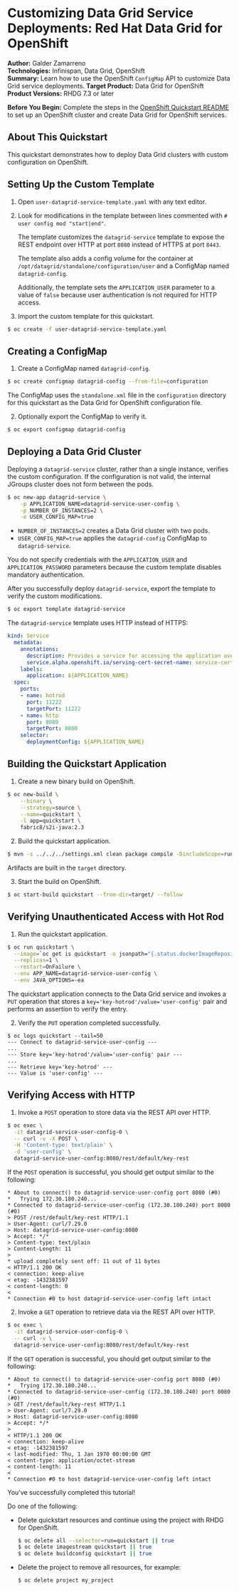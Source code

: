 Customizing Data Grid Service Deployments: Red Hat Data Grid for OpenShift
==========================================================================
**Author:** Galder Zamarreno  
**Technologies:** Infinispan, Data Grid, OpenShift  
**Summary:** Learn how to use the OpenShift `ConfigMap` API to customize Data Grid service deployments.
**Target Product:** Data Grid for OpenShift  
**Product Versions:** RHDG 7.3 or later

**Before You Begin:** Complete the steps in the [OpenShift Quickstart README](../../README.md) to set up an OpenShift cluster and create Data Grid for OpenShift services.

About This Quickstart
---------------------
This quickstart demonstrates how to deploy Data Grid clusters with custom configuration on OpenShift.

Setting Up the Custom Template
------------------------------
1. Open `user-datagrid-service-template.yaml` with any text editor.

2. Look for modifications in the template between lines commented with `# user config mod "start|end"`.  

   The template customizes the `datagrid-service` template to expose the REST endpoint over HTTP at port `8080` instead of HTTPS at port `8443`.

   The template also adds a config volume for the container at `/opt/datagrid/standalone/configuration/user` and a ConfigMap named `datagrid-config`.

   Additionally, the template sets the `APPLICATION_USER` parameter to a value of `false` because user authentication is not required for HTTP access.

3. Import the custom template for this quickstart.
```bash
$ oc create -f user-datagrid-service-template.yaml
```

Creating a ConfigMap
--------------------
1. Create a ConfigMap named `datagrid-config`.
```bash
$ oc create configmap datagrid-config --from-file=configuration
```

  The ConfigMap uses the `standalone.xml` file in the `configuration` directory for this quickstart as the Data Grid for OpenShift configuration file.

2. Optionally export the ConfigMap to verify it.
```bash
$ oc export configmap datagrid-config
```

Deploying a Data Grid Cluster
-----------------------------
Deploying a `datagrid-service` cluster, rather than a single instance, verifies the custom configuration. If the configuration is not valid, the internal JGroups cluster does not form between the pods.

```bash
$ oc new-app datagrid-service \
    -p APPLICATION_NAME=datagrid-service-user-config \
    -p NUMBER_OF_INSTANCES=2 \
    -e USER_CONFIG_MAP=true
```

- `NUMBER_OF_INSTANCES=2` creates a Data Grid cluster with two pods.
- `USER_CONFIG_MAP=true` applies the `datagrid-config` ConfigMap to `datagrid-service`.

You do not specify credentials with the `APPLICATION_USER` and `APPLICATION_PASSWORD` parameters because the custom template disables mandatory authentication.

After you successfully deploy `datagrid-service`, export the template to verify the custom modifications.

```bash
$ oc export template datagrid-service
```

The `datagrid-service` template uses HTTP instead of HTTPS:

```yaml
kind: Service
  metadata:
    annotations:
      description: Provides a service for accessing the application over HTTP or Hot Rod protocol.
      service.alpha.openshift.io/serving-cert-secret-name: service-certs
    labels:
      application: ${APPLICATION_NAME}
  spec:
    ports:
    - name: hotrod
      port: 11222
      targetPort: 11222
    - name: http
      port: 8080
      targetPort: 8080
    selector:
      deploymentConfig: ${APPLICATION_NAME}
```

Building the Quickstart Application
-----------------------------------
1. Create a new binary build on OpenShift.
```bash
$ oc new-build \
    --binary \
    --strategy=source \
    --name=quickstart \
    -l app=quickstart \
    fabric8/s2i-java:2.3
```

2. Build the quickstart application.
```bash
$ mvn -s ../../../settings.xml clean package compile -DincludeScope=runtime
```
  Artifacts are built in the `target` directory.

3. Start the build on OpenShift.
```bash
$ oc start-build quickstart --from-dir=target/ --follow
```

Verifying Unauthenticated Access with Hot Rod
---------------------------------------------
1. Run the quickstart application.
```bash
$ oc run quickstart \
  --image=`oc get is quickstart -o jsonpath="{.status.dockerImageRepository}"` \
  --replicas=1 \
  --restart=OnFailure \
  --env APP_NAME=datagrid-service-user-config \
  --env JAVA_OPTIONS=-ea
```  
  The quickstart application connects to the Data Grid service and invokes a `PUT` operation that stores a `key='key-hotrod'/value='user-config'` pair and performs an assertion to verify the entry.

2. Verify the `PUT` operation completed successfully.
```
$ oc logs quickstart --tail=50
--- Connect to datagrid-service-user-config ---
...
--- Store key='key-hotrod'/value='user-config' pair ---
...
--- Retrieve key='key-hotrod' ---
--- Value is 'user-config' ---
```

Verifying Access with HTTP
--------------------------
1. Invoke a `POST` operation to store data via the REST API over HTTP.
```bash
$ oc exec \
  -it datagrid-service-user-config-0 \
  -- curl -v -X POST \
  -H 'Content-type: text/plain' \
  -d 'user-config' \
  datagrid-service-user-config:8080/rest/default/key-rest
```

  If the `POST` operation is successful, you should get output similar to the following:

  ```
  * About to connect() to datagrid-service-user-config port 8080 (#0)
  *   Trying 172.30.180.240...
  * Connected to datagrid-service-user-config (172.30.180.240) port 8080 (#0)
  > POST /rest/default/key-rest HTTP/1.1
  > User-Agent: curl/7.29.0
  > Host: datagrid-service-user-config:8080
  > Accept: */*
  > Content-type: text/plain
  > Content-Length: 11
  >
  * upload completely sent off: 11 out of 11 bytes
  < HTTP/1.1 200 OK
  < connection: keep-alive
  < etag: -1432381597
  < content-length: 0
  <
  * Connection #0 to host datagrid-service-user-config left intact
  ```

2. Invoke a `GET` operation to retrieve data via the REST API over HTTP.
```bash
$ oc exec \
  -it datagrid-service-user-config-0 \
  -- curl -v \
  datagrid-service-user-config:8080/rest/default/key-rest
```

  If the `GET` operation is successful, you should get output similar to the following:

  ```
  * About to connect() to datagrid-service-user-config port 8080 (#0)
  *   Trying 172.30.180.240...
  * Connected to datagrid-service-user-config (172.30.180.240) port 8080 (#0)
  > GET /rest/default/key-rest HTTP/1.1
  > User-Agent: curl/7.29.0
  > Host: datagrid-service-user-config:8080
  > Accept: */*
  >
  < HTTP/1.1 200 OK
  < connection: keep-alive
  < etag: -1432381597
  < last-modified: Thu, 1 Jan 1970 00:00:00 GMT
  < content-type: application/octet-stream
  < content-length: 11
  <
  * Connection #0 to host datagrid-service-user-config left intact
  ```

  You've successfully completed this tutorial!

  Do one of the following:

  - Delete quickstart resources and continue using the project with RHDG for OpenShift.

    ```bash
    $ oc delete all --selector=run=quickstart || true
    $ oc delete imagestream quickstart || true
    $ oc delete buildconfig quickstart || true
    ```

  - Delete the project to remove all resources, for example:

    ```bash
    $ oc delete project my_project
    ```
